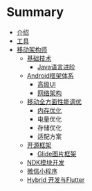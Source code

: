 # Summary

* [介绍](README.md)
* [工具](chang-yong-wang-zhan.md)
* [移动架构师](yi-dong-jia-gou-shi.md)
  * [基础技术](yi-dong-jia-gou-shi/ji-chu-ji-zhu.md)
    * [Java语言进阶](yi-dong-jia-gou-shi/ji-chu-ji-zhu/javayu-yan-jin-jie.md)
  * [Android框架体系](yi-dong-jia-gou-shi/androidkuang-jia-ti-xi-jia-gou.md)
    * [高级UI](yi-dong-jia-gou-shi/androidkuang-jia-ti-xi-jia-gou/gao-ji-ui.md)
    * [网络架构](yi-dong-jia-gou-shi/androidkuang-jia-ti-xi-jia-gou/wang-luo-jia-gou.md)
  * [移动全方面性能调优](yi-dong-jia-gou-shi/yi-dong-quan-fang-mian-xing-neng-diao-you.md)
    * [内存优化](yi-dong-jia-gou-shi/yi-dong-quan-fang-mian-xing-neng-diao-you/nei-cun-you-hua.md)
    * 电量优化
    * 存储优化
    * 适配方案
  * [开源框架](yi-dong-jia-gou-shi/kai-yuan-kuang-jia.md)
    * [Glide图片框架](yi-dong-jia-gou-shi/kai-yuan-kuang-jia/glidetu-pian-kuang-jia.md)
  * [NDK模块开发](yi-dong-jia-gou-shi/ndkmo-kuai-kai-fa.md)
  * [微信小程序](yi-dong-jia-gou-shi/wei-xin-xiao-cheng-xu.md)
  * [Hybrid 开发与Flutter](yi-dong-jia-gou-shi/hybrid-kai-fa-yu-flutter.md)

